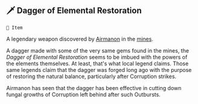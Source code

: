 ## 🗡️ Dagger of Elemental Restoration

`📜 Item`

A legendary weapon discovered by [Airmanon](../refs/airmanon.md) in the [mines](../refs/gold_mines).

A dagger made with some of the very same gems found in the mines, the _Dagger of Elemental Restoration_ seems to be imbued with the powers of the elements themselves. At least, that's what local legend claims. Those same legends claim that the dagger was forged long ago with the purpose of restoring the natural balance, particularly after Corruption strikes.

Airmanon has seen that the dagger has been effective in cutting down fungal growths of Corruption left behind after such Outbursts.

<!---
keywords: airmanon
aliases: 
-->